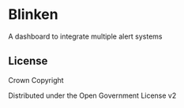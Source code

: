 # Blinken

A dashboard to integrate multiple alert systems

## License

Crown Copyright

Distributed under the Open Government License v2
